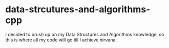 # data-strcutures-and-algorithms-cpp
I decided to brush up on my Data Structures and Algorithms knowledge, so this is where all my code will go till I achieve nirvana.
